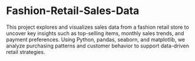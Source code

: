 # Fashion-Retail-Sales-Data
This project explores and visualizes sales data from a fashion retail store to uncover key insights such as top-selling items, monthly sales trends, and payment preferences. Using Python, pandas, seaborn, and matplotlib, we analyze purchasing patterns and customer behavior to support data-driven retail strategies.
